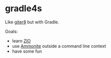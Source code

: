 # gradle4s

Like [giter8](https://github.com/foundweekends/giter8) but with Gradle.

Goals: 
- learn [ZIO](https://github.com/zio/zio)
- use [Ammonite](https://github.com/lihaoyi/Ammonite) outside a command line context
- have some fun